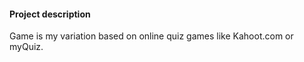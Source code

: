 #### Project description 
Game is my variation based on online quiz games like Kahoot.com or myQuiz.